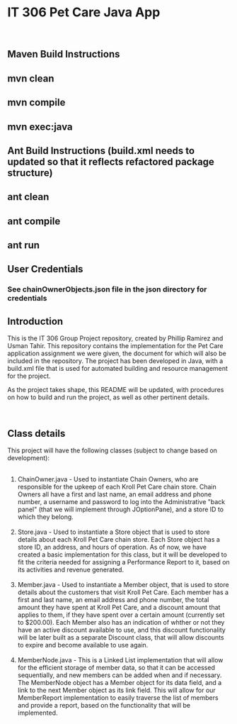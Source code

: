 # IT 306 Pet Care Java App #

<br>

Maven Build Instructions 
-------------
## mvn clean
## mvn compile
## mvn exec:java


Ant Build Instructions (build.xml needs to updated so that it reflects refactored package structure)
-------------
## ant clean
## ant compile
## ant run

User Credentials
-------------
### See chainOwnerObjects.json file in the json directory for credentials


Introduction
-------------

This is the IT 306 Group Project repository, created by Phillip Ramirez and Usman Tahir. This repository contains the implementation for the Pet Care application assignment we were given, the document for which will also be included in the repository. The project has been developed in Java, with a build.xml file that is used for automated building and resource management for the project.

As the project takes shape, this README will be updated, with procedures on how to build and run the project, as well as other pertinent details.

<br>

Class details
--------------

This project will have the following classes (subject to change based on development):
<br><br>
1. ChainOwner.java - Used to instantiate Chain Owners, who are responsible for the upkeep of each Kroll Pet Care chain store. Chain Owners all have a first and last name, an email address and phone number, a username and password to log into the Administrative "back panel" (that we will implement through JOptionPane), and a store ID to which they belong.
<br><br>
2. Store.java - Used to instantiate a Store object that is used to store details about each Kroll Pet Care chain store. Each Store object has a store ID, an address, and hours of operation. As of now, we have created a basic implementation for this class, but it will be developed to fit the criteria needed for assigning a Performance Report to it, based on its activities and revenue generated.
<br><br>
3. Member.java - Used to instantiate a Member object, that is used to store details about the customers that visit Kroll Pet Care. Each member has a first and last name, an email address and phone number, the total amount they have spent at Kroll Pet Care, and a discount amount that applies to them, if they have spent over a certain amount (currently set to $200.00). Each Member also has an indication of whther or not they have an active discount available to use, and this discount functionality will be later built as a separate Discount class, that will allow discounts to expire and become available to use again.
<br><br>
4. MemberNode.java - This is a Linked List implementation that will allow for the efficient storage of member data, so that it can be accessed sequentially, and new members can be added when and if necessary. The MemberNode object has a Member object for its data field, and a link to the next Member object as its link field. This will allow for our MemberReport implementation to easily traverse the list of members and provide a report, based on the functionality that will be implemented.